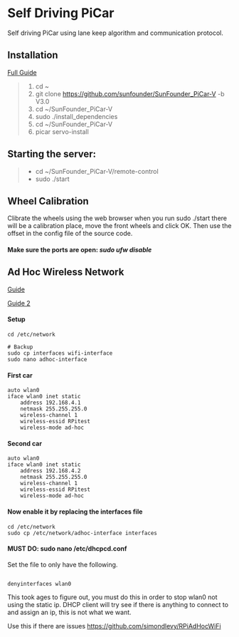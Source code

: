 # Self Driving PiCar
 Self driving PiCar using lane keep algorithm and communication protocol.

## Installation 
  [Full Guide](https://docs.sunfounder.com/projects/picar-v/en/latest/servo_configuration.html#get-source-code)

>1. cd ~
>2. git clone https://github.com/sunfounder/SunFounder_PiCar-V -b V3.0
>3. cd ~/SunFounder_PiCar-V
>4. sudo ./install_dependencies
>5. cd ~/SunFounder_PiCar-V
>6. picar servo-install

## Starting the server: 
>
> - cd ~/SunFounder_PiCar-V/remote-control
> - sudo ./start

## Wheel Calibration
  Clibrate the wheels using the web browser when you run sudo ./start there will be a calibration place, move the front wheels and click OK.
  Then use the offset in the config file of the source code.

#### Make sure the ports are open: *sudo ufw disable*

## Ad Hoc Wireless Network
[Guide](https://pyshine.com/How-to-configure-Raspberry-Pi-in-Ad-hoc-wifi-mode/)

[Guide 2](https://wiki.debian.org/WiFi/AdHoc)

#### Setup
```
cd /etc/network

# Backup
sudo cp interfaces wifi-interface
sudo nano adhoc-interface
```

#### First car
```
auto wlan0
iface wlan0 inet static
    address 192.168.4.1
    netmask 255.255.255.0
    wireless-channel 1
    wireless-essid RPitest
    wireless-mode ad-hoc
```
    
#### Second car
```
auto wlan0
iface wlan0 inet static
    address 192.168.4.2
    netmask 255.255.255.0
    wireless-channel 1
    wireless-essid RPitest
    wireless-mode ad-hoc
```
 
#### Now enable it by replacing the interfaces file
```
cd /etc/network
sudo cp /etc/network/adhoc-interface interfaces
```

#### MUST DO: sudo nano /etc/dhcpcd.conf

Set the file to only have the following.

```

denyinterfaces wlan0

```

This took ages to figure out, you must do this in order to stop wlan0 not using the static ip. DHCP client will try see if there is anything to connect to and assign an ip, this is not what we want.

Use this if there are issues https://github.com/simondlevy/RPiAdHocWiFi
